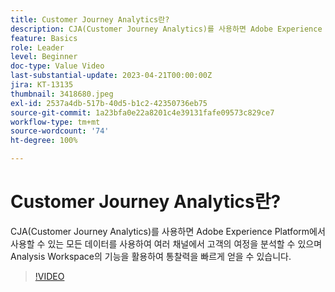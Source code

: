 ```yaml
---
title: Customer Journey Analytics란?
description: CJA(Customer Journey Analytics)를 사용하면 Adobe Experience Platform에서 사용할 수 있는 모든 데이터를 사용하여 여러 채널에서 고객의 여정을 분석할 수 있으며 Analysis Workspace의 기능을 활용하여 통찰력을 빠르게 얻을 수 있습니다.
feature: Basics
role: Leader
level: Beginner
doc-type: Value Video
last-substantial-update: 2023-04-21T00:00:00Z
jira: KT-13135
thumbnail: 3418680.jpeg
exl-id: 2537a4db-517b-40d5-b1c2-42350736eb75
source-git-commit: 1a23bfa0e22a8201c4e39131fafe09573c829ce7
workflow-type: tm+mt
source-wordcount: '74'
ht-degree: 100%

---
```


# Customer Journey Analytics란?

CJA(Customer Journey Analytics)를 사용하면 Adobe Experience Platform에서 사용할 수 있는 모든 데이터를 사용하여 여러 채널에서 고객의 여정을 분석할 수 있으며 Analysis Workspace의 기능을 활용하여 통찰력을 빠르게 얻을 수 있습니다.

>[!VIDEO](https://video.tv.adobe.com/v/3418680/?quality=12&learn=on)
